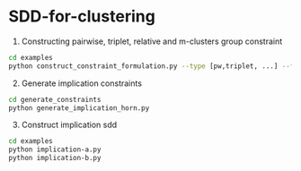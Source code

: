 # SDD-for-clustering

1. Constructing pairwise, triplet, relative and m-clusters group constraint

```bash
cd examples
python construct_constraint_formulation.py --type [pw,triplet, ...] --formu [A/B]
```
2. Generate implication constraints
```bash
cd generate_constraints
python generate_implication_horn.py 
```
3. Construct implication sdd
```bash
cd examples
python implication-a.py
python implication-b.py  
```

